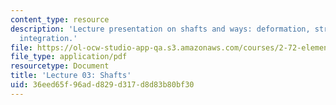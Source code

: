 ```yaml
---
content_type: resource
description: 'Lecture presentation on shafts and ways: deformation, stresses, and
  integration.'
file: https://ol-ocw-studio-app-qa.s3.amazonaws.com/courses/2-72-elements-of-mechanical-design-spring-2009/36eed65f96add829d317d8d83b80bf30_MIT2_72s09_lec03.pdf
file_type: application/pdf
resourcetype: Document
title: 'Lecture 03: Shafts'
uid: 36eed65f-96ad-d829-d317-d8d83b80bf30
---
```

